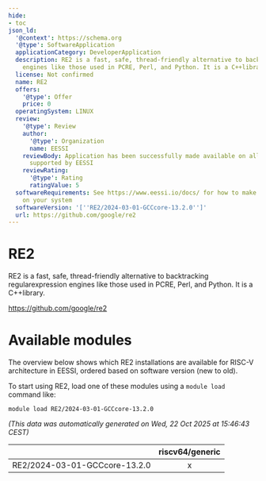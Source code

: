 ```yaml
---
hide:
- toc
json_ld:
  '@context': https://schema.org
  '@type': SoftwareApplication
  applicationCategory: DeveloperApplication
  description: RE2 is a fast, safe, thread-friendly alternative to backtracking regularexpression
    engines like those used in PCRE, Perl, and Python. It is a C++library.
  license: Not confirmed
  name: RE2
  offers:
    '@type': Offer
    price: 0
  operatingSystem: LINUX
  review:
    '@type': Review
    author:
      '@type': Organization
      name: EESSI
    reviewBody: Application has been successfully made available on all architectures
      supported by EESSI
    reviewRating:
      '@type': Rating
      ratingValue: 5
  softwareRequirements: See https://www.eessi.io/docs/ for how to make EESSI available
    on your system
  softwareVersion: '[''RE2/2024-03-01-GCCcore-13.2.0'']'
  url: https://github.com/google/re2
---
```


RE2
===


RE2 is a fast, safe, thread-friendly alternative to backtracking regularexpression engines like those used in PCRE, Perl, and Python. It is a C++library.

https://github.com/google/re2
# Available modules


The overview below shows which RE2 installations are available for RISC-V architecture in EESSI, ordered based on software version (new to old).

To start using RE2, load one of these modules using a `module load` command like:

```shell
module load RE2/2024-03-01-GCCcore-13.2.0
```

*(This data was automatically generated on Wed, 22 Oct 2025 at 15:46:43 CEST)*

| |riscv64/generic|
| :---: | :---: |
|RE2/2024-03-01-GCCcore-13.2.0|x|
